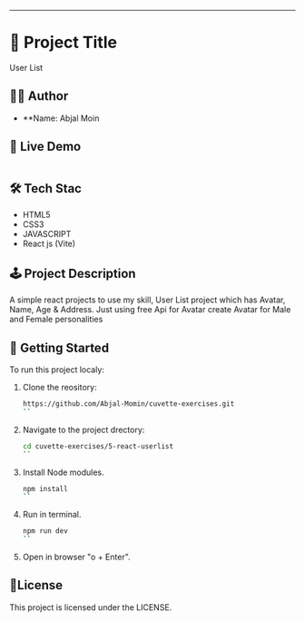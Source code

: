 
---

# 📄 Project Title
User List

## 🧑‍💻 Author

- **Name: Abjal Moin

## 🚀 Live Demo
```bash

```

## 🛠️ Tech Stac

- HTML5
- CSS3
- JAVASCRIPT
- React js (Vite)


## 🕹️ Project Description

A simple react projects to use my skill, User List project which has Avatar, Name, Age & Address.
Just using free Api for Avatar create Avatar for Male and Female personalities

## 📌 Getting Started

To run this project localy:

1. Clone the reository:
   ```bash
   https://github.com/Abjal-Momin/cuvette-exercises.git
   ``

2. Navigate to the project drectory:
   ```bash
   cd cuvette-exercises/5-react-userlist
   ``

3. Install Node modules.
    ```bash
   npm install
   ``
4. Run in terminal.
    ```bash
   npm run dev
   ``
5. Open in browser "o + Enter".

## 📄License

This project is licensed under the LICENSE.
